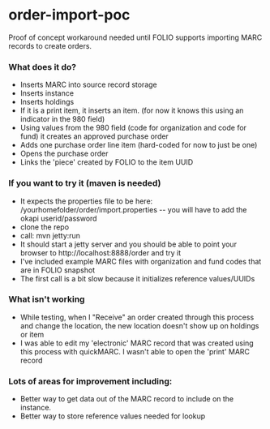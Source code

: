 # order-import-poc
Proof of concept workaround needed until FOLIO supports importing MARC records to create orders.

### What does it do?
* Inserts MARC into source record storage
* Inserts instance
* Inserts holdings
* If it is a print item, it inserts an item.  (for now it knows this using an indicator in the 980 field)
* Using values from the 980 field (code for organization and code for fund) it creates an approved purchase order
* Adds one purchase order line item (hard-coded for now to just be one)
* Opens the purchase order
* Links the 'piece' created by FOLIO to the item UUID

### If you want to try it (maven is needed)
* It expects the properties file to be here: /yourhomefolder/order/import.properties  -- you will have to add the okapi userid/password
* clone the repo
* call: mvn jetty:run
* It should start a jetty server and you should be able to point your browser to http://localhost:8888/order and try it
* I've included example MARC files with organization and fund codes that are in FOLIO snapshot
* The first call is a bit slow because it initializes reference values/UUIDs

### What isn't working
* While testing, when I "Receive" an order created through this process and change the location, the new location doesn't show up on holdings or item
* I was able to edit my 'electronic' MARC record that was created using this process with quickMARC.  I wasn't able to open the 'print' MARC record

### Lots of areas for improvement including:
* Better way to get data out of the MARC record to include on the instance. 
* Better way to store reference values needed for lookup





